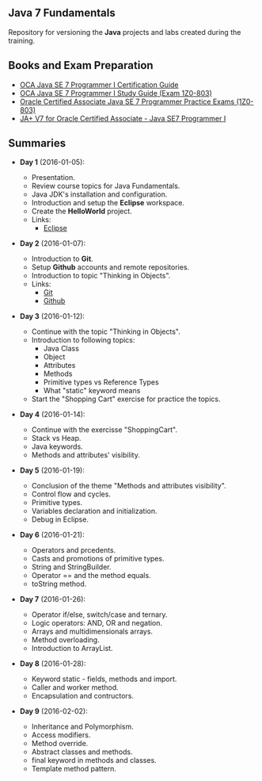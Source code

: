 ## Java 7 Fundamentals
Repository for versioning the **Java** projects and labs created during the training.

## Books and Exam Preparation
* [OCA Java SE 7 Programmer I Certification Guide](http://www.amazon.co.uk/OCA-Java-Programmer-Certification-Guide/dp/1617291048/ref=sr_1_cc_1?s=aps&ie=UTF8&qid=1435671844&sr=1-1-catcorr&keywords=OCA+Java+SE+7+Programmer+I+Certification+Guide)
* [OCA Java SE 7 Programmer I Study Guide (Exam 1Z0-803)](http://www.amazon.co.uk/Programmer-Study-Guide-1Z0-803-Oracle/dp/0071789421/ref=sr_1_cc_3?s=aps&ie=UTF8&qid=1435671844&sr=1-3-catcorr&keywords=OCA+Java+SE+7+Programmer+I+Certification+Guide)
* [Oracle Certified Associate Java SE 7 Programmer Practice Exams (1Z0-803)](http://www.amazon.co.uk/Oracle-Certified-Associate-Programmer-Practice-ebook/dp/B007SA1GNU/ref=sr_1_fkmr3_3?s=books&ie=UTF8&qid=1435671991&sr=1-3-fkmr3&keywords=Oracle+Certified+Associate+Java+SE+7+Programmer+Practice+Exams+%281Z0-803%29)
* [JA+ V7 for Oracle Certified Associate - Java SE7 Programmer I](http://enthuware.com/index.php/mock-exams/oracle-certified-associate/java-programmer-certification-i)

## Summaries
* **Day 1** (2016-01-05):
  * Presentation.
  * Review course topics for Java Fundamentals.
  * Java JDK's installation and configuration.
  * Introduction and setup the **Eclipse** workspace.
  * Create the **HelloWorld** project.
  * Links:
	* [Eclipse](https://www.eclipse.org/)

* **Day 2** (2016-01-07):
  * Introduction to **Git**.
  * Setup **Github** accounts and remote repositories.
  * Introduction to topic "Thinking in Objects".
  * Links:
	* [Git](http://git-scm.com/)
	* [Github](https://github.com/)

* **Day 3** (2016-01-12):
  * Continue with the topic "Thinking in Objects".
  * Introduction to following topics:
  	* Java Class
  	* Object
  	* Attributes
  	* Methods
  	* Primitive types vs Reference Types
  	* What "static" keyword means
  * Start the "Shopping Cart" exercise for practice the topics.

* **Day 4** (2016-01-14):
  * Continue with the exercisse "ShoppingCart".
  * Stack vs Heap.
  * Java keywords.
  * Methods and attributes' visibility.

* **Day 5** (2016-01-19):
  * Conclusion of the theme "Methods and attributes visibility".
  * Control flow and cycles.
  * Primitive types.
  * Variables declaration and initialization.
  * Debug in Eclipse.

* **Day 6** (2016-01-21):
  * Operators and prcedents.
  * Casts and promotions of primitive types.
  * String and StringBuilder.
  * Operator == and the method equals.
  * toString method.

* **Day 7** (2016-01-26):
  * Operator if/else, switch/case and ternary.
  * Logic operators: AND, OR and negation.
  * Arrays and multidimensionals arrays.
  * Method overloading.
  * Introduction to ArrayList.

* **Day 8** (2016-01-28):
  * Keyword static - fields, methods and import.
  * Caller and worker method.
  * Encapsulation and contructors.

* **Day 9** (2016-02-02):
  * Inheritance and Polymorphism.
  * Access modifiers.
  * Method override.
  * Abstract classes and methods.
  * final keyword in methods and classes.
  * Template method pattern.